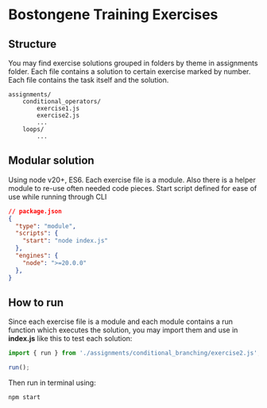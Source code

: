 # Bostongene Training Exercises

## Structure

You may find exercise solutions grouped in folders by theme in assignments folder. Each file contains a solution to certain exercise marked by number. Each file contains the task itself and the solution.

```struct
assignments/
    conditional_operators/
        exercise1.js
        exercise2.js
        ...
    loops/
        ...
```

## Modular solution

Using node v20+, ES6. Each exercise file is a module. Also there is a helper module to re-use often needed code pieces.
Start script defined for ease of use while running through CLI

```json
// package.json
{
  "type": "module",
  "scripts": {
    "start": "node index.js"
  },
  "engines": {
    "node": ">=20.0.0"
  },
}
```

## How to run

Since each exercise file is a module and each module contains a run function which executes the solution, you may import them and use in **index.js** like this to test each solution:

```js
import { run } from './assignments/conditional_branching/exercise2.js';

run();
```

Then run in terminal using:

```sh
npm start
```
